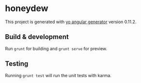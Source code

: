 # honeydew

This project is generated with [yo angular generator](https://github.com/yeoman/generator-angular)
version 0.11.2.

## Build & development

Run `grunt` for building and `grunt serve` for preview.

## Testing

Running `grunt test` will run the unit tests with karma.
